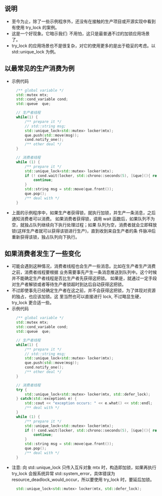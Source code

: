 
## 说明
- 至今为止，除了一些示例程序外，还没有在接触的生产项目或开源实现中看到有使用 try_lock
  的案例。
- 这是一个好现象。它暗示我们: 不用怕，这只是最普通不过的加锁应用场景了。
- try_lock 的应用场景也不是很复杂，对它的使用更多的是出于稳妥的考虑。以 std::unique_lock 为例。

## 以最常见的生产消费为例
- 示例代码
  ```c++
    /** global variable */
    std::mutex mtx;
    std::cond_variable cond;
    std::queue  que;

    // 生产者线程
    while(1) {
        /** prepare it */
        // std::string msg;
        std::unique_lock<std::mutex> locker(mtx);
        que.push(std::move(msg));
        cond.notify_one();
        /** other deal */
    }
  
    // 消费者线程
    while (1) {
        /** prepare it */
        std::unique_lock<std::mutex> locker(mtx);
        if (! cond.wait(locker, std::chrono::seconds(5), [&que](){ return ! que.empty(); })) {
            continue;
        }
        std::string msg = std::move(que.front());
        que.pop();
        /** deal with */
    }
  ```
- 上面的示例程序中，如果生产者获得锁，就执行加锁，并生产一条消息，之后通知消费者可以消费。
  如果消费者获得锁，调用 wait 函数后，如果队列不为空，就独占队列继续向下执行处理过程；如果
  队列为空，消费者就会立即释放锁(这样生产者就可以获得该锁进行生产)，直到收到来自生产者的条
  件脉冲后重新获得该锁，独占队列向下执行。
  
## 如果消费者发生了一些变化
- 可能会遇到这种情况，消费者线程也会生产一些消息。比如在生产者生产消费之前，消费者线程要根据
  业务需要事先产生一条消息推送到队列中。这个时候并不能确定生产者线程是否比生产者先获得这把锁。
  如果是，就通过一定手段对生产者解锁或者等待生产者锁超时到达后自动获得这把锁。
- 不过即使事先已经确定生产者在这之前，并不会获得这把锁，为了体现对资源的独占，也应该加锁。这
  里当然也可以直接进行 lock, 不过略显生硬，try_lock 更合适一些。
- 示例代码
  ```c++
    /** global variable */
    std::mutex mtx;
    std::cond_variable cond;
    std::queue  que;

    // 生产者线程
    while(1) {
        /** prepare it */
        // std::string msg;
        std::unique_lock<std::mutex> locker(mtx);
        que.push(std::move(msg));
        cond.notify_one();
        /** other deal */
    }
  
    // 消费者线程
    try {
        std::unique_lock<std::mutex> locker(mtx, std::defer_lock);
    } catch(std::exception& e) {
        std::cout << "exception occurs: " << e.what() << std::endl;
        /** deal with */
    }
    while (1) {
        /** prepare it */
        std::unique_lock<std::mutex> locker(mtx);
        if (! cond.wait(locker, std::chrono::seconds(5), [&que](){ return ! que.empty(); })) {
            continue;
        }
        std::string msg = std::move(que.front());
        que.pop();
        /** deal with */
    }
  ```
- 注意: 向 std::unique_lock 只传入互斥对象 mtx 时，构造即加锁，如果再执行 try_lock 会报系统异常
  std::system_error，具体错误为 resource_deadlock_would_occur，所以要使用 try_lock 时，要延后加锁。
  ```c++
    std::unique_lock<std::mutex> locker(mtx, std::defer_lock);
  ```